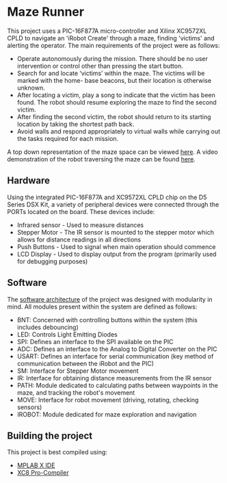 # Maze Runner
 
This project uses a PIC-16F877A micro-controller and Xilinx XC9572XL CPLD to navigate
an 'iRobot Create' through a maze, finding 'victims' and alerting the operator.
The main requirements of the project were as follows:
+ Operate autonomously during the mission. There should be no user intervention or control
other than pressing the start button.
+ Search for and locate ‘victims’ within the maze. The victims will be marked with the home-
base beacons, but their location is otherwise unknown.
+ After locating a victim, play a song to indicate that the victim has been found. The robot
should resume exploring the maze to find the second victim.
+ After finding the second victim, the robot should return to its starting location by taking the
shortest path back.
+ Avoid walls and respond appropriately to virtual walls while carrying out the tasks required
for each mission.

A top down representation of the maze space can be viewed [here](maze.png). A video
demonstration of the robot traversing the maze can be found [here](https://youtu.be/6FYnI7x7weY).

## Hardware

Using the integrated PIC-16F877A and XC9572XL CPLD chip on the D5 Series DSX Kit, a variety
of peripheral devices were connected through the PORTs located on the board. These devices
include:
+ Infrared sensor - Used to measure distances
+ Stepper Motor - The IR sensor is mounted to the stepper motor which allows for distance readings in all directions
+ Push Buttons - Used to signal when main operation should commence
+ LCD Display - Used to display output from the program (primarily used for debugging purposes)

## Software

The [software architecture](sys-arch.JPG) of the project was designed with modularity in mind.
All modules present within the system are defined as follows:
+ BNT: Concerned with controlling buttons within the system (this includes debouncing)
+ LED: Controls Light Emitting Diodes
+ SPI: Defines an interface to the SPI available on the PIC
+ ADC: Defines an interface to the Analog to Digital Converter on the PIC
+ USART: Defines an interface for serial communication (key method of communication between the iRobot and the PIC)
+ SM: Interface for Stepper Motor movement
+ IR: Interface for obtaining distance measurements from the IR sensor
+ PATH: Module dedicated to calculating paths between waypoints in the maze, and tracking the robot's movement
+ MOVE: Interface for robot movement (driving, rotating, checking sensors)
+ IROBOT: Module dedicated for maze exploration and navigation

## Building the project

This project is best compiled using:
+ [MPLAB X IDE](http://www.microchip.com/mplab/mplab-x-ide)
+ [XC8 Pro-Compiler](http://www.microchip.com/mplab/compilers)
